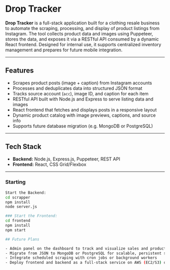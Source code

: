 # Drop Tracker

**Drop Tracker** is a full-stack application built for a clothing resale business to automate the scraping, 
processing, and display of product listings from Instagram. The tool collects product data and images using 
Puppeteer, stores the data, and exposes it via a RESTful API consumed by a dynamic React frontend.
Designed for internal use, it supports centralized inventory management and prepares for future mobile integration.

---

## Features

-  Scrapes product posts (image + caption) from Instagram accounts
-  Processes and deduplicates data into structured JSON format
-  Tracks source account (`acc`), image ID, and caption for each item
-  RESTful API built with Node.js and Express to serve listing data and images
- React frontend that fetches and displays posts in a responsive layout
-  Dynamic product catalog with image previews, captions, and source info
- Supports future database migration (e.g. MongoDB or PostgreSQL)

---

## Tech Stack

- **Backend:** Node.js, Express.js, Puppeteer, REST API
- **Frontend:** React, CSS Grid/Flexbox

---

### Starting
```bash
Start the Backend:
cd scrapper 
npm install 
node server.js 

### Start the Frontend:
cd frontend
npm install
npm start

## Future Plans

- Admin panel on the dashboard to track and visualize sales and product performance
- Migrate from JSON to MongoDB or PostgreSQL for scalable, persistent storage
- Integrate scheduled scraping with cron jobs or background workers
- Deploy frontend and backend as a full-stack service on AWS (EC2/S3) or Vercel + Render


